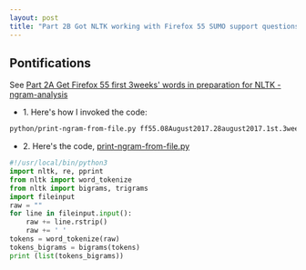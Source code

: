 ```yaml
---
layout: post
title: "Part 2B Got NLTK working with Firefox 55 SUMO support questions! Now what? Sentiment?"
---
```


## Pontifications

See [Part 2A Get Firefox 55 first 3weeks' words in preparation for NLTK -ngram-analysis](http://rolandtanglao.com/2018/01/26/p1-part2a-get-firefox55-first-3weeks-words-in-preparation-for-nltk-ngram-analysis/)

* 1\. Here's how I invoked the code:

```bash
python/print-ngram-from-file.py ff55.08August2017.28august2017.1st.3weeks.title.content.txt
```

* 2\. Here's the code, [print-ngram-from-file.py](https://github.com/rtanglao/sumo-questions/blob/master/python/print-ngram-from-file.py)

```python
#!/usr/local/bin/python3
import nltk, re, pprint
from nltk import word_tokenize
from nltk import bigrams, trigrams
import fileinput
raw = ""
for line in fileinput.input():
    raw += line.rstrip()
    raw += ' '
tokens = word_tokenize(raw)
tokens_bigrams = bigrams(tokens)
print (list(tokens_bigrams))
```
